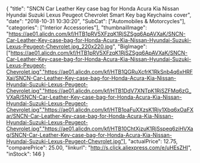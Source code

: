 {
	"title": "SNCN Car Leather Key case bag for Honda Acura Kia Nissan Hyundai Suzuki Lexus Peugeot Chevrolet Smart Key bag Keychains cover",
	"date": "2018-10-31 10:30:20",
	"SubCat": ["Automobiles & Motorcycles"],
	"categories": ["Interior Accessories"],
	"thumbnailImage": "https://ae01.alicdn.com/kf/HTB1pRV5XFzqK1RjSZSgq6ApAVXaK/SNCN-Car-Leather-Key-case-bag-for-Honda-Acura-Kia-Nissan-Hyundai-Suzuki-Lexus-Peugeot-Chevrolet.jpg_220x220.jpg",
	"BigImage": ["https://ae01.alicdn.com/kf/HTB1pRV5XFzqK1RjSZSgq6ApAVXaK/SNCN-Car-Leather-Key-case-bag-for-Honda-Acura-Kia-Nissan-Hyundai-Suzuki-Lexus-Peugeot-Chevrolet.jpg","https://ae01.alicdn.com/kf/HTB1QGRuXcfrK1RkSnb4q6xHRFXai/SNCN-Car-Leather-Key-case-bag-for-Honda-Acura-Kia-Nissan-Hyundai-Suzuki-Lexus-Peugeot-Chevrolet.jpg","https://ae01.alicdn.com/kf/HTB1DdV7XNTpK1RjSZFMq6zG_VXaR/SNCN-Car-Leather-Key-case-bag-for-Honda-Acura-Kia-Nissan-Hyundai-Suzuki-Lexus-Peugeot-Chevrolet.jpg","https://ae01.alicdn.com/kf/HTB1oaFuXXzsK1Rjy1Xbq6xOaFXar/SNCN-Car-Leather-Key-case-bag-for-Honda-Acura-Kia-Nissan-Hyundai-Suzuki-Lexus-Peugeot-Chevrolet.jpg","https://ae01.alicdn.com/kf/HTB10ChtXjzuK1RjSspeq6ziHVXag/SNCN-Car-Leather-Key-case-bag-for-Honda-Acura-Kia-Nissan-Hyundai-Suzuki-Lexus-Peugeot-Chevrolet.jpg"],
	"actualPrice": 12.75,
	"comparePrice": 25.00,
	"linkurl": "http://s.click.aliexpress.com/e/uHEsZHI",
	"inStock": 146
}
